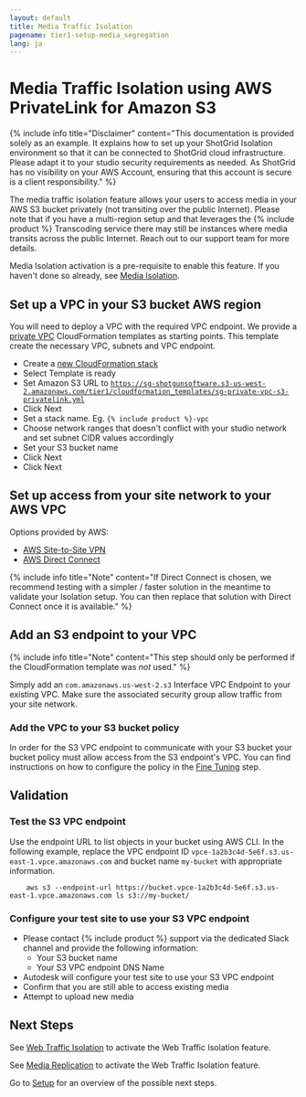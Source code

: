 ```yaml
---
layout: default
title: Media Traffic Isolation
pagename: tier1-setup-media_segregation
lang: ja
---
```


# Media Traffic Isolation using AWS PrivateLink for Amazon S3

{% include info title="Disclaimer" content="This documentation is provided solely as an example. It explains how to set up your ShotGrid Isolation environment so that it can be connected to ShotGrid cloud infrastructure. Please adapt it to your studio security requirements as needed. As ShotGrid has no visibility on your AWS Account, ensuring that this account is secure is a client responsibility." %}

The media traffic isolation feature allows your users to access media in your AWS S3 bucket privately (not transiting over the public Internet). Please note that if you have a multi-region setup and that leverages the {% include product %} Transcoding service there may still be instances where media transits across the public Internet. Reach out to our support team for more details.

Media Isolation activation is a pre-requisite to enable this feature. If you haven't done so already, see [Media Isolation](./s3_bucket.md).

## Set up a VPC in your S3 bucket AWS region

You will need to deploy a VPC with the required VPC endpoint. We provide a [private VPC](https://sg-shotgunsoftware.s3-us-west-2.amazonaws.com/tier1/cloudformation_templates/sg-private-vpc-s3-privatelink.yml) CloudFormation templates as starting points. This template create the necessary VPC, subnets and VPC endpoint.

* Create a [new CloudFormation stack](https://console.aws.amazon.com/cloudformation/home?#/stacks/create/template)
* Select Template is ready
* Set Amazon S3 URL to [`https://sg-shotgunsoftware.s3-us-west-2.amazonaws.com/tier1/cloudformation_templates/sg-private-vpc-s3-privatelink.yml`](https://sg-shotgunsoftware.s3-us-west-2.amazonaws.com/tier1/cloudformation_templates/sg-private-vpc-s3-privatelink.yml)
* Click Next
* Set a stack name. Eg. `{% include product %}-vpc`
* Choose network ranges that doesn't conflict with your studio network and set subnet CIDR values accordingly
* Set your S3 bucket name
* Click Next
* Click Next

## Set up access from your site network to your AWS VPC

Options provided by AWS:
* [AWS Site-to-Site VPN](https://docs.aws.amazon.com/vpn/latest/s2svpn/VPC_VPN.html)
* [AWS Direct Connect](https://aws.amazon.com/directconnect/)

{% include info title="Note" content="If Direct Connect is chosen, we recommend testing with a simpler / faster solution in the meantime to validate your Isolation setup. You can then replace that solution with Direct Connect once it is available." %}

## Add an S3 endpoint to your VPC

{% include info title="Note" content="This step should only be performed if the CloudFormation template was *not* used." %}

Simply add an `com.amazonaws.us-west-2.s3` Interface VPC Endpoint to your existing VPC. Make sure the associated security group allow traffic from your site network.

### Add the VPC to your S3 bucket policy

In order for the S3 VPC endpoint to communicate with your S3 bucket your bucket policy must allow access from the S3 endpoint's VPC. You can find instructions on how to configure the policy in the [Fine Tuning](./tuning.md#s3-bucket-policy) step.

## Validation

### Test the S3 VPC endpoint

Use the endpoint URL to list objects in your bucket using AWS CLI. In the following example, replace the VPC endpoint ID `vpce-1a2b3c4d-5e6f.s3.us-east-1.vpce.amazonaws.com` and bucket name `my-bucket` with appropriate information.

```
    aws s3 --endpoint-url https://bucket.vpce-1a2b3c4d-5e6f.s3.us-east-1.vpce.amazonaws.com ls s3://my-bucket/
```

### Configure your test site to use your S3 VPC endpoint

* Please contact {% include product %} support via the dedicated Slack channel and provide the following information:
  * Your S3 bucket name
  * Your S3 VPC endpoint DNS Name
* Autodesk will configure your test site to use your S3 VPC endpoint
* Confirm that you are still able to access existing media
* Attempt to upload new media

## Next Steps

See [Web Traffic Isolation](./traffic_segregation.md) to activate the Web Traffic Isolation feature.

See [Media Replication](./s3_replication.md) to activate the Web Traffic Isolation feature.

Go to [Setup](./setup.md) for an overview of the possible next steps.
